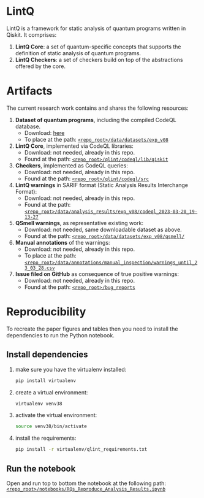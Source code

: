 # LintQ


LintQ is a framework for static analysis of quantum programs written in Qiskit.
It comprises:
1. **LintQ Core**: a set of quantum-specific concepts that supports the definition of static analysis of quantum programs.
2. **LintQ Checkers**: a set of checkers build on top of the abstractions offered by the core.

# Artifacts

The current research work contains and shares the following resources:

1. **Dataset of quantum programs**, including the compiled CodeQL database.
    - Download: [here](https://figshare.com/s/8a120be10fe2292f4520)
    - To place at the path: [`<repo_root>/data/datasets/exp_v08`](data/datasets/exp_v08)
1. **LintQ Core**, implemented via CodeQL libraries:
    - Download: not needed, already in this repo.
    - Found at the path: [`<repo_root>/qlint/codeql/lib/qiskit`](qlint/codeql/lib/qiskit)
1. **Checkers**, implemented as CodeQL queries:
    - Download: not needed, already in this repo.
    - Found at the path: [`<repo_root>/qlint/codeql/src`](qlint/codeql/src)
1. **LintQ warnings** in SARIF format (Static Analysis Results Interchange Format):
    - Download: not needed, already in this repo.
    - Found at the path: [`<repo_root>/data/analysis_results/exp_v08/codeql_2023-03-20_19-13-27`](data/analysis_results/exp_v08/codeql_2023-03-20_19-13-27)
1. **QSmell warnings**, as representative existing work:
    - Download: not needed, same downloadable dataset as above.
    - Found at the path: [`<repo_root>/data/datasets/exp_v08/qsmell/`](data/datasets/exp_v08/qsmell/)
1. **Manual annotations** of the warnings:
    - Download: not needed, already in this repo.
    - To place at the path: [`<repo_root>/data/annotations/manual_inspection/warnings_until_23_03_28.csv`](data/annotations/manual_inspection/warnings_until_23_03_28.csv)
1. **Issue filed on GitHub** as consequence of true positive warnings:
    - Download: not needed, already in this repo.
    - Found at the path: [`<repo_root>/bug_reports`](bug_reports)

# Reproducibility

To recreate the paper figures and tables  then you need to install the dependencies to run the Python notebook.

## Install dependencies

1. make sure you have the virtualenv installed:
    ```bash
    pip install virtualenv
    ```
2. create a virtual environment:
    ```bash
    virtualenv venv38
    ```
3. activate the virtual environment:
    ```bash
    source venv38/bin/activate
    ```
4. install the requirements:
    ```bash
    pip install -r virtualenv/qlint_requirements.txt
    ```

## Run the notebook

Open and run top to bottom the notebook at the following path:
[`<repo_root>/notebooks/RQs_Reproduce_Analysis_Results.ipynb`](notebooks/RQs_Reproduce_Analysis_Results.ipynb)
